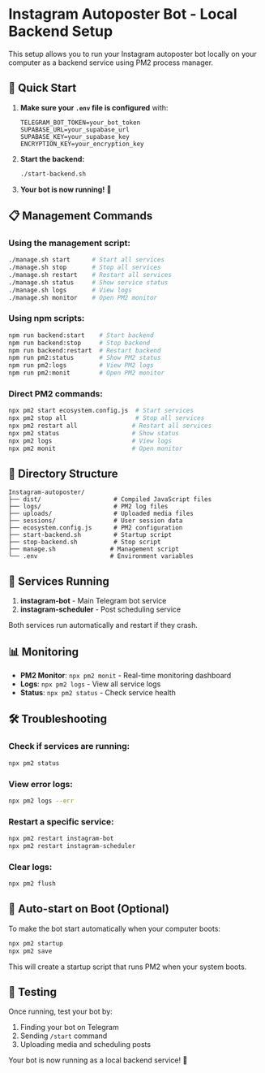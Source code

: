 # Instagram Autoposter Bot - Local Backend Setup

This setup allows you to run your Instagram autoposter bot locally on your computer as a backend service using PM2 process manager.

## 🚀 Quick Start

1. **Make sure your `.env` file is configured** with:
   ```
   TELEGRAM_BOT_TOKEN=your_bot_token
   SUPABASE_URL=your_supabase_url
   SUPABASE_KEY=your_supabase_key
   ENCRYPTION_KEY=your_encryption_key
   ```

2. **Start the backend:**
   ```bash
   ./start-backend.sh
   ```

3. **Your bot is now running!** 🎉

## 📋 Management Commands

### Using the management script:
```bash
./manage.sh start      # Start all services
./manage.sh stop       # Stop all services
./manage.sh restart    # Restart all services
./manage.sh status     # Show service status
./manage.sh logs       # View logs
./manage.sh monitor    # Open PM2 monitor
```

### Using npm scripts:
```bash
npm run backend:start    # Start backend
npm run backend:stop     # Stop backend
npm run backend:restart  # Restart backend
npm run pm2:status       # Show PM2 status
npm run pm2:logs         # View PM2 logs
npm run pm2:monit        # Open PM2 monitor
```

### Direct PM2 commands:
```bash
npx pm2 start ecosystem.config.js  # Start services
npx pm2 stop all                   # Stop all services
npx pm2 restart all               # Restart all services
npx pm2 status                    # Show status
npx pm2 logs                      # View logs
npx pm2 monit                     # Open monitor
```

## 📁 Directory Structure

```
Instagram-autoposter/
├── dist/                    # Compiled JavaScript files
├── logs/                    # PM2 log files
├── uploads/                 # Uploaded media files
├── sessions/                # User session data
├── ecosystem.config.js      # PM2 configuration
├── start-backend.sh         # Startup script
├── stop-backend.sh          # Stop script
├── manage.sh               # Management script
└── .env                    # Environment variables
```

## 🔧 Services Running

1. **instagram-bot** - Main Telegram bot service
2. **instagram-scheduler** - Post scheduling service

Both services run automatically and restart if they crash.

## 📊 Monitoring

- **PM2 Monitor**: `npx pm2 monit` - Real-time monitoring dashboard
- **Logs**: `npx pm2 logs` - View all service logs
- **Status**: `npx pm2 status` - Check service health

## 🛠️ Troubleshooting

### Check if services are running:
```bash
npx pm2 status
```

### View error logs:
```bash
npx pm2 logs --err
```

### Restart a specific service:
```bash
npx pm2 restart instagram-bot
npx pm2 restart instagram-scheduler
```

### Clear logs:
```bash
npx pm2 flush
```

## 🔄 Auto-start on Boot (Optional)

To make the bot start automatically when your computer boots:

```bash
npx pm2 startup
npx pm2 save
```

This will create a startup script that runs PM2 when your system boots.

## 📱 Testing

Once running, test your bot by:
1. Finding your bot on Telegram
2. Sending `/start` command
3. Uploading media and scheduling posts

Your bot is now running as a local backend service! 🎉
